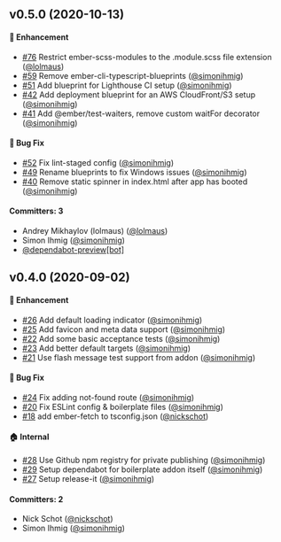 ## v0.5.0 (2020-10-13)

#### :rocket: Enhancement
* [#76](https://github.com/kaliber5/k5-ember-boilerplate/pull/76) Restrict ember-scss-modules to the .module.scss file extension ([@lolmaus](https://github.com/lolmaus))
* [#59](https://github.com/kaliber5/k5-ember-boilerplate/pull/59) Remove ember-cli-typescript-blueprints ([@simonihmig](https://github.com/simonihmig))
* [#51](https://github.com/kaliber5/k5-ember-boilerplate/pull/51) Add blueprint for Lighthouse CI setup ([@simonihmig](https://github.com/simonihmig))
* [#42](https://github.com/kaliber5/k5-ember-boilerplate/pull/42) Add deployment blueprint for an AWS CloudFront/S3 setup ([@simonihmig](https://github.com/simonihmig))
* [#41](https://github.com/kaliber5/k5-ember-boilerplate/pull/41) Add @ember/test-waiters, remove custom waitFor decorator ([@simonihmig](https://github.com/simonihmig))

#### :bug: Bug Fix
* [#52](https://github.com/kaliber5/k5-ember-boilerplate/pull/52) Fix lint-staged config ([@simonihmig](https://github.com/simonihmig))
* [#49](https://github.com/kaliber5/k5-ember-boilerplate/pull/49) Rename blueprints to fix Windows issues ([@simonihmig](https://github.com/simonihmig))
* [#40](https://github.com/kaliber5/k5-ember-boilerplate/pull/40) Remove static spinner in index.html after app has booted ([@simonihmig](https://github.com/simonihmig))

#### Committers: 3
- Andrey Mikhaylov (lolmaus) ([@lolmaus](https://github.com/lolmaus))
- Simon Ihmig ([@simonihmig](https://github.com/simonihmig))
- [@dependabot-preview[bot]](https://github.com/apps/dependabot-preview)

## v0.4.0 (2020-09-02)

#### :rocket: Enhancement
* [#26](https://github.com/kaliber5/k5-ember-boilerplate/pull/26) Add default loading indicator ([@simonihmig](https://github.com/simonihmig))
* [#25](https://github.com/kaliber5/k5-ember-boilerplate/pull/25) Add favicon and meta data support ([@simonihmig](https://github.com/simonihmig))
* [#22](https://github.com/kaliber5/k5-ember-boilerplate/pull/22) Add some basic acceptance tests ([@simonihmig](https://github.com/simonihmig))
* [#23](https://github.com/kaliber5/k5-ember-boilerplate/pull/23) Add better default targets ([@simonihmig](https://github.com/simonihmig))
* [#21](https://github.com/kaliber5/k5-ember-boilerplate/pull/21) Use flash message test support from addon ([@simonihmig](https://github.com/simonihmig))

#### :bug: Bug Fix
* [#24](https://github.com/kaliber5/k5-ember-boilerplate/pull/24) Fix adding not-found route ([@simonihmig](https://github.com/simonihmig))
* [#20](https://github.com/kaliber5/k5-ember-boilerplate/pull/20) Fix ESLint config & boilerplate files ([@simonihmig](https://github.com/simonihmig))
* [#18](https://github.com/kaliber5/k5-ember-boilerplate/pull/18) add ember-fetch to tsconfig.json ([@nickschot](https://github.com/nickschot))

#### :house: Internal
* [#28](https://github.com/kaliber5/k5-ember-boilerplate/pull/28) Use Github npm registry for private publishing ([@simonihmig](https://github.com/simonihmig))
* [#29](https://github.com/kaliber5/k5-ember-boilerplate/pull/29) Setup dependabot for boilerplate addon itself ([@simonihmig](https://github.com/simonihmig))
* [#27](https://github.com/kaliber5/k5-ember-boilerplate/pull/27) Setup release-it ([@simonihmig](https://github.com/simonihmig))

#### Committers: 2
- Nick Schot ([@nickschot](https://github.com/nickschot))
- Simon Ihmig ([@simonihmig](https://github.com/simonihmig))

